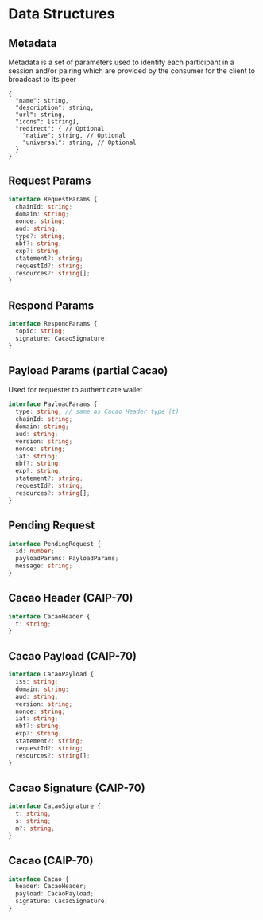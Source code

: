 # Data Structures

## Metadata

Metadata is a set of parameters used to identify each participant in a session and/or pairing which are provided by the consumer for the client to broadcast to its peer

```jsonc
{
  "name": string,
  "description": string,
  "url": string,
  "icons": [string],
  "redirect": { // Optional
    "native": string, // Optional
    "universal": string, // Optional
  }
}
```

## Request Params

```typescript
interface RequestParams {
  chainId: string;
  domain: string;
  nonce: string;
  aud: string;
  type?: string;
  nbf?: string;
  exp?: string;
  statement?: string;
  requestId?: string;
  resources?: string[];
}
```

## Respond Params

```typescript
interface RespondParams {
  topic: string;
  signature: CacaoSignature;
}
```

## Payload Params (partial Cacao)

Used for requester to authenticate wallet

```typescript
interface PayloadParams {
  type: string; // same as Cacao Header type (t)
  chainId: string;
  domain: string;
  aud: string;
  version: string;
  nonce: string;
  iat: string;
  nbf?: string;
  exp?: string;
  statement?: string;
  requestId?: string;
  resources?: string[];
}
```

## Pending Request

```typescript
interface PendingRequest {
  id: number;
  payloadParams: PayloadParams;
  message: string;
}
```

## Cacao Header (CAIP-70)

```typescript
interface CacaoHeader {
  t: string;
}
```

## Cacao Payload (CAIP-70)

```typescript
interface CacaoPayload {
  iss: string;
  domain: string;
  aud: string;
  version: string;
  nonce: string;
  iat: string;
  nbf?: string;
  exp?: string;
  statement?: string;
  requestId?: string;
  resources?: string[];
}
```

## Cacao Signature (CAIP-70)

```typescript
interface CacaoSignature {
  t: string;
  s: string;
  m?: string;
}
```

## Cacao (CAIP-70)

```typescript
interface Cacao {
  header: CacaoHeader;
  payload: CacaoPayload;
  signature: CacaoSignature;
}
```
